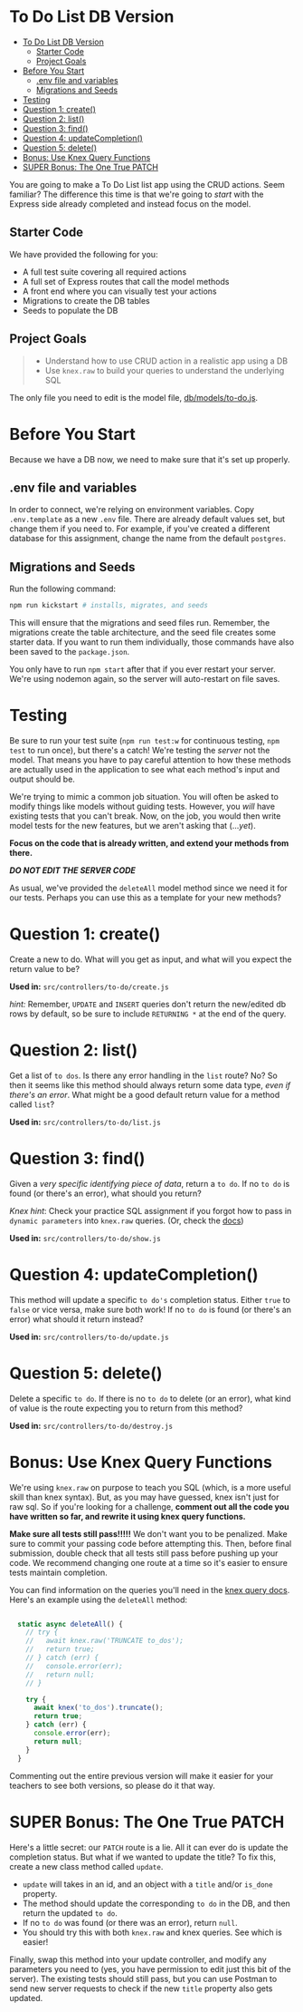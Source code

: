# To Do List DB Version

- [To Do List DB Version](#to-do-list-db-version)
  - [Starter Code](#starter-code)
  - [Project Goals](#project-goals)
- [Before You Start](#before-you-start)
  - [.env file and variables](#env-file-and-variables)
  - [Migrations and Seeds](#migrations-and-seeds)
- [Testing](#testing)
- [Question 1: create()](#question-1-create)
- [Question 2: list()](#question-2-list)
- [Question 3: find()](#question-3-find)
- [Question 4: updateCompletion()](#question-4-updatecompletion)
- [Question 5: delete()](#question-5-delete)
- [Bonus: Use Knex Query Functions](#bonus-use-knex-query-functions)
- [SUPER Bonus: The One True PATCH](#super-bonus-the-one-true-patch)


You are going to make a To Do List list app using the CRUD actions. Seem familiar? The difference this time is that we're going to *start* with the Express side already completed and instead focus on the model.

## Starter Code
We have provided the following for you:
- A full test suite covering all required actions
- A full set of Express routes that call the model methods
- A front end where you can visually test your actions
- Migrations to create the DB tables
- Seeds to populate the DB

## Project Goals
  > - Understand how to use CRUD action in a realistic app using a DB
  > - Use `knex.raw` to build your queries to understand the underlying SQL

The only file you need to edit is the model file, [db/models/to-do.js](./src/db/models/to-do.js).

# Before You Start
Because we have a DB now, we need to make sure that it's set up properly.

## .env file and variables
In order to connect, we're relying on environment variables. Copy `.env.template` as a new `.env` file. There are already default values set, but change them if you need to. For example, if you've created a different database for this assignment, change the name from the default `postgres`.


## Migrations and Seeds
Run the following command:

```bash
npm run kickstart # installs, migrates, and seeds
```

This will ensure that the migrations and seed files run. Remember, the migrations create the table architecture, and the seed file creates some starter data. If you want to run them individually, those commands have also been saved to the `package.json`.

You only have to run `npm start` after that if you ever restart your server. We're using nodemon again, so the server will auto-restart on file saves.

# Testing
Be sure to run your test suite (`npm run test:w` for continuous testing, `npm test` to run once), but there's a catch! We're testing the *server* not the model. That means you have to pay careful attention to how these methods are actually used in the application to see what each method's input and output should be.

We're trying to mimic a common job situation. You will often be asked to modify things like models without guiding tests. However, you *will* have existing tests that you can't break. Now, on the job, you would then write model tests for the new features, but we aren't asking that (...*yet*).

**Focus on the code that is already written, and extend your methods from there.**

_**DO NOT EDIT THE SERVER CODE**_

As usual, we've provided the `deleteAll` model method since we need it for our tests. Perhaps you can use this as a template for your new methods?

# Question 1: create()
Create a new to do. What will you get as input, and what will you expect the return value to be?

**Used in:** `src/controllers/to-do/create.js`

*hint:* Remember, `UPDATE` and `INSERT` queries don't return the new/edited db rows by default, so be sure to include `RETURNING *` at the end of the query.


# Question 2: list()
Get a list of `to dos`. Is there any error handling in the `list` route? No? So then it seems like this method should always return some data type, *even if there's an error*. What might be a good default return value for a method called `list`?

**Used in:** `src/controllers/to-do/list.js`

# Question 3: find()
Given a *very specific identifying piece of data*, return a `to do`. If no `to do` is found (or there's an error), what should you return?

*Knex hint*: Check your practice SQL assignment if you forgot how to pass in `dynamic parameters` into `knex.raw` queries. (Or, check the [docs](https://knexjs.org/guide/raw.html))

**Used in:** `src/controllers/to-do/show.js`

# Question 4: updateCompletion()
This method will update a specific `to do's` completion status. Either `true` to `false` or vice versa, make sure both work! If no `to do` is found (or there's an error) what should it return instead?

**Used in:** `src/controllers/to-do/update.js`

# Question 5: delete()
Delete a specific `to do`. If there is no `to do` to delete (or an error), what kind of value is the route expecting you to return from this method?

**Used in:** `src/controllers/to-do/destroy.js`


# Bonus: Use Knex Query Functions
We're using `knex.raw` on purpose to teach you SQL (which, is a more useful skill than knex syntax). But, as you may have guessed, knex isn't just for raw sql. So if you're looking for a challenge, **comment out all the code you have written so far, and rewrite it using knex query functions.**

**Make sure all tests still pass!!!!!** We don't want you to be penalized. Make sure to commit your passing code before attempting this. Then, before final submission, double check that all tests still pass before pushing up your code. We recommend changing one route at a time so it's easier to ensure tests maintain completion.

You can find information on the queries you'll need in the [knex query docs](https://knexjs.org/guide/query-builder.html). Here's an example using the `deleteAll` method:

```js

  static async deleteAll() {
    // try {
    //   await knex.raw('TRUNCATE to_dos');
    //   return true;
    // } catch (err) {
    //   console.error(err);
    //   return null;
    // }

    try {
      await knex('to_dos').truncate();
      return true;
    } catch (err) {
      console.error(err);
      return null;
    }
  }
```
Commenting out the entire previous version will make it easier for your teachers to see both versions, so please do it that way.

# SUPER Bonus: The One True PATCH
Here's a little secret: our `PATCH` route is a lie. All it can ever do is update the completion status. But what if we wanted to update the title? To fix this, create a new class method called `update`.

- `update` will takes in an id, and an object with a `title` and/or `is_done` property.
- The method should update the corresponding `to do` in the DB, and then return the updated `to do`.
- If no `to do` was found (or there was an error), return `null`.
- You should try this with both `knex.raw` and knex queries. See which is easier!

Finally, swap this method into your update controller, and modify any parameters you need to (yes, you have permission to edit just this bit of the server). The existing tests should still pass, but you can use Postman to send new server requests to check if the new `title` property also gets updated.
